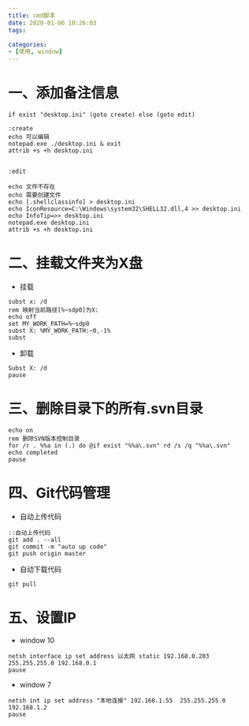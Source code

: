 ```yaml
---
title: cmd脚本
date: 2020-01-06 10:26:03
tags:

categories:
- [使用, window]
---
```


# 一、添加备注信息 #
```
if exist "desktop.ini" (goto create) else (goto edit)

:create
echo 可以编辑
notepad.exe ./desktop.ini & exit
attrib +s +h desktop.ini


:edit

echo 文件不存在
echo 需要创建文件
echo [.shellclassinfo] > desktop.ini
echo IconResource=C:\Windows\system32\SHELL32.dll,4 >> desktop.ini
echo InfoTip=>> desktop.ini
notepad.exe desktop.ini
attrib +s +h desktop.ini
```

# 二、挂载文件夹为X盘 #
- 挂载
```
subst x: /d
rem 映射当前路径[%~sdp0]为X:
echo off
set MY_WORK_PATH=%~sdp0
subst X: %MY_WORK_PATH:~0,-1% 
subst
```
- 卸载
```
Subst X: /d
pause
```

# 三、删除目录下的所有.svn目录 #
```
echo on 
rem 删除SVN版本控制目录
for /r . %%a in (.) do @if exist "%%a\.svn" rd /s /q "%%a\.svn"
echo completed
pause
```

# 四、Git代码管理 #
- 自动上传代码
```
::自动上传代码
git add . --all
git commit -m "auto up code"
git push origin master
```
- 自动下载代码
```
git pull
```

# 五、设置IP #
- window 10
```
netsh interface ip set address 以太网 static 192.168.0.203 255.255.255.0 192.168.0.1
pause
```

- window 7
```
netsh int ip set address "本地连接" 192.168.1.55  255.255.255.0 192.168.1.2
pause
```
